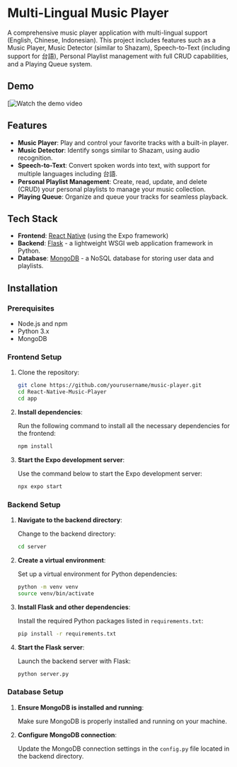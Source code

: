 # Multi-Lingual Music Player

A comprehensive music player application with multi-lingual support (English, Chinese, Indonesian). This project includes features such as a Music Player, Music Detector (similar to Shazam), Speech-to-Text (including support for 台語), Personal Playlist management with full CRUD capabilities, and a Playing Queue system.

## Demo

[![Watch the demo video](https://drive.google.com/file/d/1FYx2QTh-rHPETgsCMaUu0FJMrq6HJT6R/view?usp=sharing)


## Features

- **Music Player**: Play and control your favorite tracks with a built-in player.
- **Music Detector**: Identify songs similar to Shazam, using audio recognition.
- **Speech-to-Text**: Convert spoken words into text, with support for multiple languages including 台語.
- **Personal Playlist Management**: Create, read, update, and delete (CRUD) your personal playlists to manage your music collection.
- **Playing Queue**: Organize and queue your tracks for seamless playback.

## Tech Stack

- **Frontend**: [React Native](https://reactnative.dev/) (using the Expo framework)
- **Backend**: [Flask](https://flask.palletsprojects.com/) - a lightweight WSGI web application framework in Python.
- **Database**: [MongoDB](https://www.mongodb.com/) - a NoSQL database for storing user data and playlists.

## Installation

### Prerequisites

- Node.js and npm
- Python 3.x
- MongoDB


### Frontend Setup

1. Clone the repository:
   ```bash
   git clone https://github.com/yourusername/music-player.git
   cd React-Native-Music-Player
   cd app
   ```

2. **Install dependencies**:

   Run the following command to install all the necessary dependencies for the frontend:

   ```bash
   npm install
   ```

3. **Start the Expo development server**:

   Use the command below to start the Expo development server:

   ```bash
   npx expo start
   ```

### Backend Setup

1. **Navigate to the backend directory**:

   Change to the backend directory:

   ```bash
   cd server
   ```

2. **Create a virtual environment**:

   Set up a virtual environment for Python dependencies:

   ```bash
   python -m venv venv
   source venv/bin/activate 
   ```

3. **Install Flask and other dependencies**:

   Install the required Python packages listed in `requirements.txt`:

   ```bash
   pip install -r requirements.txt
   ```

4. **Start the Flask server**:

   Launch the backend server with Flask:

   ```bash
   python server.py
   ```

### Database Setup

1. **Ensure MongoDB is installed and running**:

   Make sure MongoDB is properly installed and running on your machine.

2. **Configure MongoDB connection**:

   Update the MongoDB connection settings in the `config.py` file located in the backend directory.

